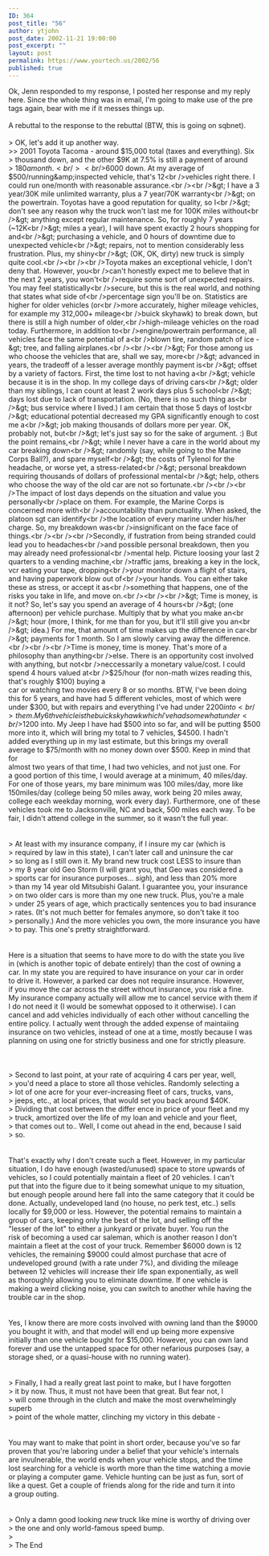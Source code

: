 ```yaml
---
ID: 364
post_title: "56"
author: ytjohn
post_date: 2002-11-21 19:00:00
post_excerpt: ""
layout: post
permalink: https://www.yourtech.us/2002/56
published: true
---
```

Ok, Jenn responded to my response, I posted her response and my reply here. Since the whole thing was in email, I'm going to make use of the pre tags again, bear with me if it messes things up.<br /><br />A rebuttal to the response to the rebuttal (BTW, this is going on sqbnet).<br /><br />&gt; OK, let's add it up another way.<br />&gt;&gt; 2001 Toyota Tacoma - around $15,000 total (taxes and everything). Six<br />&gt; thousand down, and the other $9K at 7.5% is still a payment of around <br />&gt; $180 a month.<br /><br />$6000 down. At my average of $500/running&amp;inspected vehicle, that's 12<br />vehicles right there. I could run one/month with reasonable assurance.<br /><br />&gt; I have a 3 year/30K mile unlimited warranty, plus a 7 year/70K warranty<br />&gt; on the powertrain. Toyotas have a good reputation for quality, so I<br />&gt; don't see any reason why the truck won't last me for 100K miles without<br />&gt; anything except regular maintenance. So, for roughly 7 years (~12K<br />&gt; miles a year), I will have spent exactly 2 hours shopping for and<br />&gt; purchasing a vehicle, and 0 hours of downtime due to unexpected vehicle<br />&gt; repairs, not to mention considerably less frustration. Plus, my shiny<br />&gt; (OK, OK, dirty) new truck is simply quite cool.<br /><br /><br />Toyota makes an exceptional vehicle, I don't deny that. However, you<br />can't honestly expect me to believe that in the next 2 years, you won't<br />require some sort of unexpected repairs. You may feel statistically<br />secure, but this is the real world, and nothing that states what side of<br />percentage sign you'll be on. Statistics are higher for older vehicles (or<br />more accurately, higher mileage vehicles, for example my 312,000+ mileage<br />buick skyhawk) to break down, but there is still a high number of older,<br />high-mileage vehicles on the road today. Furthermore, in addition to<br />engine/powertrain performance, all vehicles face the same potential of a<br />blown tire, random patch of ice -&gt; tree, and falling airplanes.<br /><br /><br />&gt; For those among us who choose the vehicles that are, shall we say, more<br />&gt; advanced in years, the tradeoff of a lesser average monthly payment is<br />&gt; offset by a variety of factors. First, the time lost to not having a<br />&gt; vehicle because it is in the shop. In my college days of driving cars<br />&gt; older than my siblings, I can count at least 2 work days plus 5 school<br />&gt; days lost due to lack of transportation. (No, there is no such thing as<br />&gt; bus service where I lived.) I am certain that those 5 days of lost<br />&gt; educational potential decreased my GPA significantly enough to cost me a<br />&gt; job making thousands of dollars more per year. OK, probably not, but<br />&gt; let's just say so for the sake of argument. :) But the point remains,<br />&gt; while I never have a care in the world about my car breaking down<br />&gt; randomly (say, while going to the Marine Corps Ball?), and spare myself<br />&gt; the costs of Tylenol for the headache, or worse yet, a stress-related<br />&gt; personal breakdown requiring thousands of dollars of professional mental<br />&gt; help, others who choose the way of the old car are not so fortunate.<br /><br /><br />The impact of lost days depends on the situation and value you personally<br />place on them. For example, the Marine Corps is concerned more with<br />accountability than punctuality. When asked, the platoon sgt can identify<br />the location of every marine under his/her charge. So, my breakdown was<br />insignificant on the face face of things.<br /><br /><br />Secondly, if fustration from being stranded could lead you to headaches<br />and possible personal breakdown, then you may already need professional<br />mental help. Picture loosing your last 2 quarters to a vending machine,<br />traffic jams, breaking a key in the lock, vcr eating your tape, dropping<br />your monitor down a flight of stairs, and having paperwork blow out of<br />your hands. You can either take these as stress, or accept it as<br />something that happens, one of the risks you take in life, and move on.<br /><br /><br />&gt; Time is money, is it not? So, let's say you spend an average of 4 hours<br />&gt; (one afternoon) per vehicle purchase. Multiply that by what you make an<br />&gt; hour (more, I think, for me than for you, but it'll still give you an<br />&gt; idea.) For me, that amount of time makes up the difference in car<br />&gt; payments for 1 month. So I am slowly carving away the difference.<br /><br /><br />Time is money, time is money. That's more of a philosophy than anything<br />else. There is an opportunity cost involved with anything, but not<br />neccessarily a monetary value/cost. I could spend 4 hours valued at<br />$25/hour (for non-math wizes reading this, that's roughly $100) buying a<br />car or watching two movies every 8 or so months. BTW, I've been doing<br />this for 5 years, and have had 5 different vehicles, most of which were<br />under $300, but with repairs and everything I've had under $2200 into<br />them. My 6th vehicle is the buick skyhawk which i've had somewhat under<br />$1200 into. My Jeep I have had $500 into so far, and will be putting $500<br />more into it, which will bring my total to 7 vehicles, $4500. I hadn't<br />added everything up in my last estimate, but this brings my overall<br />average to $75/month with no money down over $500. Keep in mind that for<br />almost two years of that time, I had two vehicles, and not just one. For<br />a good portion of this time, I would average at a minimum, 40 miles/day.<br />For one of those years, my bare minimum was 100 miles/day, more like<br />150miles/day (college being 50 miles away, work being 20 miles away,<br />college each weekday morning, work every day). Furthermore, one of these<br />vehicles took me to Jacksonville, NC and back, 500 miles each way. To be<br />fair, I didn't attend college in the summer, so it wasn't the full year.<br /><br /><br />&gt; At least with my insurance company, if I insure my car (which is<br />&gt; required by law in this state), I can't later call and uninsure the car<br />&gt; so long as I still own it. My brand new truck cost LESS to insure than<br />&gt; my 8 year old Geo Storm (I will grant you, that Geo was considered a<br />&gt; sports car for insurance purposes... <em>sigh</em>), and less than 20% more<br />&gt; than my 14 year old Mitsubishi Galant. I guarantee you, your insurance<br />&gt; on two older cars is more than my one new truck. Plus, you're a male<br />&gt; under 25 years of age, which practically sentences you to bad insurance<br />&gt; rates. (It's not much better for females anymore, so don't take it too<br />&gt; personally.) And the more vehicles you own, the more insurance you have<br />&gt; to pay. This one's pretty straightforward.<br /><br /><br />Here is a situation that seems to have more to do with the state you live<br />in (which is another topic of debate entirely) than the cost of owning a<br />car. In my state you are required to have insurance on your car in order<br />to drive it. However, a parked car does not require insurance. However,<br />if you move the car across the street without insurance, you risk a fine.<br />My insurance company actually will allow me to cancel service with them if<br />I do not need it (I would be somewhat opposed to it otherwise). I can<br />cancel and add vehicles individually of each other without cancelling the<br />entire policy. I actually went through the added expense of maintaiing<br />insurance on two vehicles, instead of one at a time, mostly because I was<br />planning on using one for strictly business and one for strictly pleasure.<br /><br /><br /><br />&gt; Second to last point, at your rate of acquiring 4 cars per year, well,<br />&gt; you'd need a place to store all those vehicles. Randomly selecting a<br />&gt; lot of one acre for your ever-increasing fleet of cars, trucks, vans,<br />&gt; jeeps, etc., at local prices, that would set you back around $40K.<br />&gt; Dividing that cost between the differ
ence in price of your fleet and my<br />&gt; truck, amortized over the life of my loan and vehicle and your fleet,<br />&gt; that comes out to.. Well, I come out ahead in the end, because I said<br />&gt; so.<br /><br /><br />That's exactly why I don't create such a fleet. However, in my particular<br />situation, I do have enough (wasted/unused) space to store upwards of<br />vehicles, so I could potentially maintain a fleet of 20 vehicles. I can't<br />put that into the figure due to it being somewhat unique to my situation,<br />but enough people around here fall into the same category that it could be<br />done. Actually, undeveloped land (no house, no perk test, etc..) sells<br />locally for $9,000 or less. However, the potential remains to maintain a<br />group of cars, keeping only the best of the lot, and selling off the<br />"lesser of the lot" to either a junkyard or private buyer. You run the<br />risk of becoming a used car saleman, which is another reason I don't<br />maintain a fleet at the cost of your truck. Remember $6000 down is 12<br />vehicles, the remaining $9000 could almost purchase that acre of<br />undeveloped ground (with a rate under 7%), and dividing the mileage<br />between 12 vehicles will increase their life span exponentially, as well<br />as thoroughly allowing you to eliminate downtime. If one vehicle is<br />making a weird clicking noise, you can switch to another while having the<br />trouble car in the shop.<br /><br /><br />Yes, I know there are more costs involved with owning land than the $9000<br />you bought it with, and that model will end up being more expensive<br />initially than one vehicle bought for $15,000. However, you can own land<br />forever and use the untapped space for other nefarious purposes (say, a<br />storage shed, or a quasi-house with no running water).<br /><br /><br />&gt; Finally, I had a really great last point to make, but I have forgotten<br />&gt; it by now. Thus, it must not have been that great. But fear not, I<br />&gt; will come through in the clutch and make the most overwhelmingly superb<br />&gt; point of the whole matter, clinching my victory in this debate -<br /><br /><br />You may want to make that point in short order, because you've so far<br />proven that you're laboring under a belief that your vehicle's internals<br />are invulnerable, the world ends when your vehicle stops, and the time<br />lost searching for a vehicle is worth more than the time watching a movie<br />or playing a computer game. Vehicle hunting can be just as fun, sort of<br />like a quest. Get a couple of friends along for the ride and turn it into<br />a group outing.<br /><br /><br />&gt; Only a damn good looking <em>new</em> truck like mine is worthy of driving over<br />&gt; the one and only world-famous speed bump.<br />&gt;<br />&gt; The End<br /><br /><br /><br /><br /><br /><br /><br /><br />